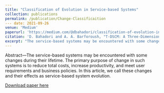 ```yaml
---
title: "Classification of Evolution in Service-based Systems"
collection: publications
permalink: /publication/Change-Classificaition
--- date: 2021-09-26
venue: 'Medium'
paperurl: 'https://medium.com/@dbahadori/classification-of-evolution-in-service-based-systems-5c7449ee34c5'
citation: 'D. Bahadori and A. A. Barforoush, "T-DSCM: A Three-Dimensional Framework for Service Change Management in SOA Environments," 2018 9th International Symposium on Telecommunications (IST), 2018, pp. 630-636, doi: 10.1109/ISTEL.2018.8661154'
excerpt: "The service-based systems may be encountered with some changes during their lifetime. The primary purpose of change in such systems is to reduce total costs, increase productivity, and meet user requirements and business policies. In this article, we call these changes and their effects as service-based system evolution."
---
```

Abstract—The service-based systems may be encountered with some changes during their lifetime. The primary purpose of change in such systems is to reduce total costs, increase productivity, and meet user requirements and business policies. In this article, we call these changes and their effects as service-based system evolution.

[Download paper here](https://medium.com/@dbahadori/classification-of-evolution-in-service-based-systems-5c7449ee34c5)
